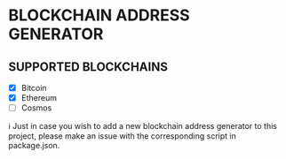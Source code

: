 # BLOCKCHAIN ADDRESS GENERATOR

## SUPPORTED BLOCKCHAINS
- [x] Bitcoin
- [x] Ethereum
- [ ] Cosmos

ℹ️ Just in case you wish to add a new blockchain address generator to this project, please make an issue with the corresponding script in package.json.
